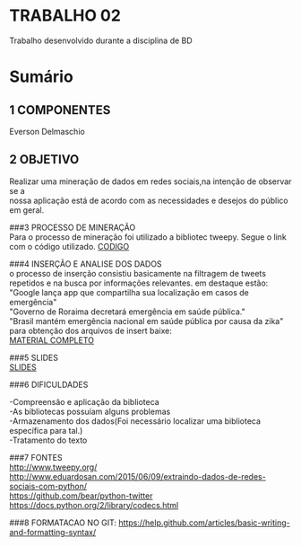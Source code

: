 # TRABALHO 02
Trabalho desenvolvido durante a disciplina de BD

# Sumário

## 1 COMPONENTES<br>
Everson Delmaschio<br>


## 2 OBJETIVO<br>
Realizar uma mineração de dados em redes sociais,na intenção de observar se a<br> 
nossa aplicação está de acordo com as necessidades e desejos do público em geral.



###3 PROCESSO DE MINERAÇÃO<br>
Para o processo de mineração foi utilizado a bibliotec tweepy.
Segue o link com o código utilizado.
[CODIGO](https://github.com/EversonDelmaschio/trab01/blob/master/TRABALHO2/Twitter.rar)


###4 INSERÇÃO E ANALISE DOS DADOS<br>
o processo de inserção consistiu basicamente na filtragem de tweets repetidos
e na busca por informações relevantes.
em destaque estão:<br>
"Google lança app que compartilha sua localização em casos de emergência"<br>
"Governo de Roraima decretará emergência em saúde pública."<br>
"Brasil mantém emergência nacional em saúde pública por causa da zika"<br>
para obtenção dos arquivos de insert baixe:<br>
[MATERIAL COMPLETO](https://github.com/EversonDelmaschio/trab01/blob/master/TRABALHO2/Twitter.rar)

###5 SLIDES<br>
[SLIDES](https://github.com/EversonDelmaschio/trab01/tree/master/TRABALHO2/SLIDES)


###6 DIFICULDADES<br>

-Compreensão e aplicação da biblioteca<br>
-As bibliotecas possuíam alguns problemas<br>
-Armazenamento dos dados(Foi necessário localizar uma biblioteca específica para tal.)<br>
-Tratamento do texto<br>

###7 FONTES<br>
http://www.tweepy.org/<br>
http://www.eduardosan.com/2015/06/09/extraindo-dados-de-redes-sociais-com-python/<br>
https://github.com/bear/python-twitter<br>
https://docs.python.org/2/library/codecs.html<br>



###8  FORMATACAO NO GIT: https://help.github.com/articles/basic-writing-and-formatting-syntax/
